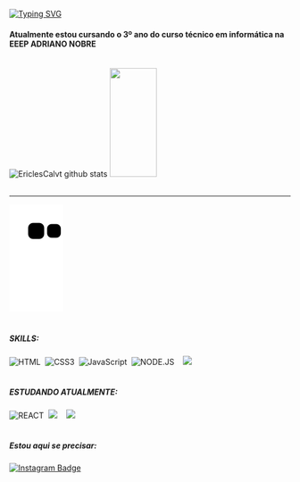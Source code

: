 [![Typing SVG](https://readme-typing-svg.herokuapp.com/?color=418cf2&size=35&center=true&vCenter=true&width=1000&lines=Hi!+My+name+is+Ericles+Cavalcante+Duarte;Be+Welcome!+:%29)](https://git.io/typing-svg)



#### Atualmente estou cursando o 3º ano do curso técnico em informática na EEEP ADRIANO NOBRE
<br>


<div aling='center'>
  <img width="47%" height="195px" src="https://github-readme-stats.vercel.app/api?username=EriclesCalvt&show_icons=true&count_private=true&hide_border=true&title_color=418cf2&icon_color=00bfbf&text_color=c9d1d9&bg_color=0d1117" alt="EriclesCalvt github stats" /> 
   <img width="41%" height="195px" src="https://github-readme-stats.vercel.app/api/top-langs/?username=EriclesCalvt&layout=compact&hide_border=true&title_color=418cf2&text_color=00bfbf&bg_color=0d1117" />
</div>
<br>

---

![snake gif](https://github.com/EriclesCalvt/EriclesCalvt/blob/output/github-contribution-grid-snake.svg)
<br>
<br>

##### SKILLS:
![HTML](https://img.icons8.com/color/48/000000/html-5--v1.png)&nbsp;
![CSS3](https://img.icons8.com/color/48/000000/css3.png)&nbsp;
![JavaScript](https://img.icons8.com/color/48/000000/javascript--v1.png)&nbsp;
![NODE.JS](https://img.icons8.com/color/48/000000/nodejs.png)&nbsp; &nbsp;
<img widht='53px' height='53px' src="https://pics.freeicons.io/uploads/icons/png/19218518301553750371-512.png"/>&nbsp; &nbsp;
<br>
<br>

##### ESTUDANDO ATUALMENTE:
![REACT](https://img.icons8.com/plasticine/50/000000/react.png)&nbsp;
<img widht='50px' height='50px' src='https://pics.freeicons.io/uploads/icons/png/2765419221551942634-512.png'/>&nbsp; &nbsp;
<img widht='50px' height='50px' src='https://pics.freeicons.io/uploads/icons/png/17839680241551942828-512.png'/>&nbsp;
<br>
<br>


##### Estou aqui se precisar:
[![Instagram Badge](https://img.shields.io/badge/Instagram-E4405F?style=for-the-badge&logo=instagram&logoColor=white)](https://www.instagram.com/EriclesCalvt)

